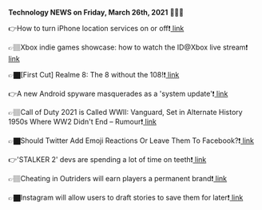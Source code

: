 <b>Technology NEWS on Friday, March 26th, 2021</b> 📡📡📡 

👉How to turn iPhone location services on or off❗️<a href='https://techblock.club/?p=10898'> link</a>

👉🏽Xbox indie games showcase: how to watch the ID@Xbox live stream❗️<a href='https://techblock.club/?p=10900'> link</a>

👉🏿[First Cut] Realme 8: The 8 without the 108!❗️<a href='https://techblock.club/?p=10902'> link</a>

👉A new Android spyware masquerades as a 'system update'❗️<a href='https://techblock.club/?p=10904'> link</a>

👉🏽Call of Duty 2021 is Called WWII: Vanguard, Set in Alternate History 1950s Where WW2 Didn't End – Rumour❗️<a href='https://techblock.club/?p=10906'> link</a>

👉🏿Should Twitter Add Emoji Reactions Or Leave Them To Facebook?❗️<a href='https://techblock.club/?p=10908'> link</a>

👉'STALKER 2' devs are spending a lot of time on teeth❗️<a href='https://techblock.club/?p=10910'> link</a>

👉🏽Cheating in Outriders will earn players a permanent brand❗️<a href='https://techblock.club/?p=10912'> link</a>

👉🏿Instagram will allow users to draft stories to save them for later❗️<a href='https://techblock.club/?p=10914'> link</a>

